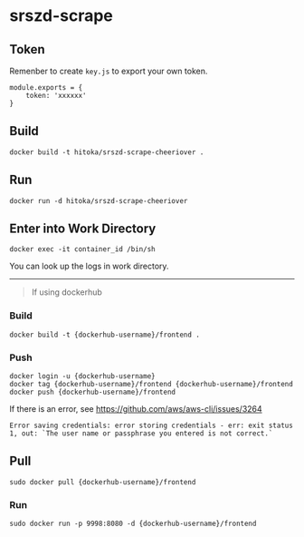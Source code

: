 # srszd-scrape

## Token

Remenber to create `key.js` to export your own token.

```
module.exports = {
    token: 'xxxxxx'
}
```

## Build

```
docker build -t hitoka/srszd-scrape-cheeriover .
```

## Run
```
docker run -d hitoka/srszd-scrape-cheeriover
```

## Enter into Work Directory

```
docker exec -it container_id /bin/sh
```
You can look up the logs in work directory.

----

> If using dockerhub

### Build
```
docker build -t {dockerhub-username}/frontend .
```

### Push
```
docker login -u {dockerhub-username}
docker tag {dockerhub-username}/frontend {dockerhub-username}/frontend
docker push {dockerhub-username}/frontend
```

If there is an error, see https://github.com/aws/aws-cli/issues/3264
```
Error saving credentials: error storing credentials - err: exit status 1, out: `The user name or passphrase you entered is not correct.`
```

## Pull
```
sudo docker pull {dockerhub-username}/frontend
```

### Run
```
sudo docker run -p 9998:8080 -d {dockerhub-username}/frontend
```